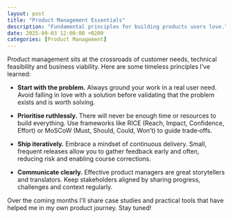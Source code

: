```yaml
---
layout: post
title: "Product Management Essentials"
description: "Fundamental principles for building products users love."
date: 2025-09-03 12:00:00 +0200
categories: [Product Management]
---
```


Product management sits at the crossroads of customer needs, technical feasibility and business viability. Here are some timeless principles I’ve learned:

* **Start with the problem.** Always ground your work in a real user need. Avoid falling in love with a solution before validating that the problem exists and is worth solving.

* **Prioritise ruthlessly.** There will never be enough time or resources to build everything. Use frameworks like RICE (Reach, Impact, Confidence, Effort) or MoSCoW (Must, Should, Could, Won’t) to guide trade‑offs.

* **Ship iteratively.** Embrace a mindset of continuous delivery. Small, frequent releases allow you to gather feedback early and often, reducing risk and enabling course corrections.

* **Communicate clearly.** Effective product managers are great storytellers and translators. Keep stakeholders aligned by sharing progress, challenges and context regularly.

Over the coming months I’ll share case studies and practical tools that have helped me in my own product journey. Stay tuned!